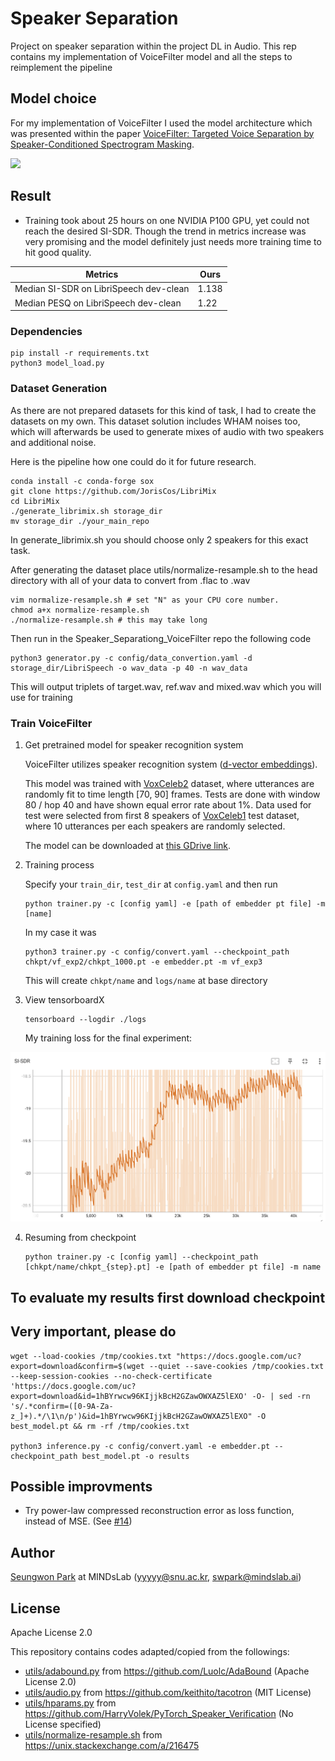 # Speaker Separation
Project on speaker separation within the project DL in Audio. This rep contains my implementation of VoiceFilter model and all the steps to reimplement the pipeline
## Model choice

For my implementation of VoiceFilter I used the model architecture which was presented within the paper [VoiceFilter: Targeted Voice Separation by Speaker-Conditioned Spectrogram Masking](https://arxiv.org/abs/1810.04826).


![](./assets/voicefilter.png)



## Result

- Training took about 25 hours on one NVIDIA P100 GPU, yet could not reach the desired SI-SDR. Though the trend in metrics increase was very promising and the model definitely just needs more training time to hit good quality.

| Metrics             | Ours |
| ---------------------- | ----- |
| Median SI-SDR on LibriSpeech dev-clean     | 1.138 |
| Median PESQ on LibriSpeech dev-clean     |  1.22 |

### Dependencies

```
pip install -r requirements.txt
python3 model_load.py
```

### Dataset Generation

As there are not prepared datasets for this kind of task, I had to create the datasets on my own. This dataset solution includes WHAM noises too, which will afterwards be used to generate mixes of audio with two speakers and additional noise.

Here is the pipeline how one could do it for future research.

```
conda install -c conda-forge sox
git clone https://github.com/JorisCos/LibriMix
cd LibriMix 
./generate_librimix.sh storage_dir
mv storage_dir ./your_main_repo
```
In generate_librimix.sh you should choose only 2 speakers for this exact task. 

After generating the dataset place utils/normalize-resample.sh to the head directory with all of your data to convert from .flac to .wav

```
vim normalize-resample.sh # set "N" as your CPU core number.
chmod a+x normalize-resample.sh
./normalize-resample.sh # this may take long
```

Then run in the Speaker_Separationg_VoiceFilter repo the following code

```
python3 generator.py -c config/data_convertion.yaml -d storage_dir/LibriSpeech -o wav_data -p 40 -n wav_data
```
This will output triplets of target.wav, ref.wav and mixed.wav which you will use for training


### Train VoiceFilter


1. Get pretrained model for speaker recognition system

    VoiceFilter utilizes speaker recognition system ([d-vector embeddings](https://google.github.io/speaker-id/publications/GE2E/)).

    This model was trained with [VoxCeleb2](http://www.robots.ox.ac.uk/~vgg/data/voxceleb/vox2.html) dataset,
    where utterances are randomly fit to time length [70, 90] frames.
    Tests are done with window 80 / hop 40 and have shown equal error rate about 1%.
    Data used for test were selected from first 8 speakers of [VoxCeleb1](http://www.robots.ox.ac.uk/~vgg/data/voxceleb/vox1.html) test dataset, where 10 utterances per each speakers are randomly selected.

    The model can be downloaded at [this GDrive link](https://drive.google.com/file/d/1YFmhmUok-W76JkrfA0fzQt3c-ZsfiwfL/view?usp=sharing).


2. Training process

     Specify your `train_dir`, `test_dir` at `config.yaml` and then run
    ```
    python trainer.py -c [config yaml] -e [path of embedder pt file] -m [name]
    ```

    In my case it was
    ```
    python3 trainer.py -c config/convert.yaml --checkpoint_path chkpt/vf_exp2/chkpt_1000.pt -e embedder.pt -m vf_exp3
    ```
    This will create `chkpt/name` and `logs/name` at base directory

3. View tensorboardX

    ```
    tensorboard --logdir ./logs
    ```
    
    My training loss for the final experiment:


![](./assets/sisya-loss.png)


4. Resuming from checkpoint

    ```
    python trainer.py -c [config yaml] --checkpoint_path [chkpt/name/chkpt_{step}.pt] -e [path of embedder pt file] -m name
    ```



## To evaluate my results first download checkpoint

## Very important, please do

```
wget --load-cookies /tmp/cookies.txt "https://docs.google.com/uc?export=download&confirm=$(wget --quiet --save-cookies /tmp/cookies.txt --keep-session-cookies --no-check-certificate 'https://docs.google.com/uc?export=download&id=1hBYrwcw96KIjjkBcH2GZawOWXAZ5lEXO' -O- | sed -rn 's/.*confirm=([0-9A-Za-z_]+).*/\1\n/p')&id=1hBYrwcw96KIjjkBcH2GZawOWXAZ5lEXO" -O best_model.pt && rm -rf /tmp/cookies.txt

python3 inference.py -c config/convert.yaml -e embedder.pt --checkpoint_path best_model.pt -o results
```



## Possible improvments

- Try power-law compressed reconstruction error as loss function, instead of MSE. (See [#14](https://github.com/mindslab-ai/voicefilter/issues/14))

## Author

[Seungwon Park](http://swpark.me) at MINDsLab (yyyyy@snu.ac.kr, swpark@mindslab.ai)

## License

Apache License 2.0

This repository contains codes adapted/copied from the followings:
- [utils/adabound.py](./utils/adabound.py) from https://github.com/Luolc/AdaBound (Apache License 2.0)
- [utils/audio.py](./utils/audio.py) from https://github.com/keithito/tacotron (MIT License)
- [utils/hparams.py](./utils/hparams.py) from https://github.com/HarryVolek/PyTorch_Speaker_Verification (No License specified)
- [utils/normalize-resample.sh](./utils/normalize-resample.sh.) from https://unix.stackexchange.com/a/216475
